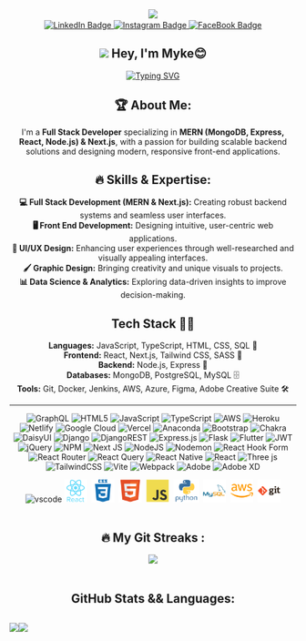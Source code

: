 <div id="header" align="center">
  <img src="https://media.giphy.com/media/M9gbBd9nbDrOTu1Mqx/giphy.gif" width="100"/>

  
  
  <div id="badges"align="center">
    <a href="https://www.linkedin.com/in/myke-shale/">
      <img src="https://img.shields.io/badge/LinkedIn-blue?style=for-the-badge&logo=linkedin&logoColor=white" alt="LinkedIn Badge"/>
    </a>
    <a href="https://www.instagram.com/myke.shale/">
      <img src="https://img.shields.io/badge/Instagram-red?style=for-the-badge&logo=instagram&logoColor=white" alt="Instagram Badge"/>
    </a>
     <a href="https://facebook.com/mykeshale">
    <img src="https://img.shields.io/badge/FaceBook-blue?style=for-the-badge&logo=facebook&logoColor=white" alt="FaceBook Badge"/>
  </a>
  </div>
  
  

  
  
  ## <img src="https://media.giphy.com/media/hvRJCLFzcasrR4ia7z/giphy.gif" width="30px"/> Hey, I'm Myke😊

<div align="center">
<a href="https://git.io/typing-svg"><img src="https://readme-typing-svg.demolab.com?font=Fira+Code&pause=1000&color=F76D15&width=435&height=60&lines=A+Fullstack+Web+%26+App+Developer+%F0%9F%96%A5%EF%B8%8F%F0%9F%93%B1%F0%9F%92%BB;Experienced+UX%2FUI+Developer+%F0%9F%8E%A8%F0%9F%96%8C%EF%B8%8F%F0%9F%93%90;3+years+%2B+Coding+Experience%E2%8C%A8%EF%B8%8F%F0%9F%91%A8%E2%80%8D%F0%9F%92%BB%F0%9F%94%A2;A+Data+Science+Enthusiast%F0%9F%93%8A%F0%9F%93%88%F0%9F%A4%96;Always+Learning+%F0%9F%93%9A%F0%9F%9A%80%F0%9F%A7%A0" alt="Typing SVG" /></a>
</div>


## 🏆 About Me:
I'm a **Full Stack Developer** specializing in **MERN (MongoDB, Express, React, Node.js) & Next.js**, with a passion for building scalable backend solutions and designing modern, responsive front-end applications.  

## 🔥 Skills & Expertise:
 **💻 Full Stack Development (MERN & Next.js):** Creating robust backend systems and seamless user interfaces.  <br>
 **🖥️ Front End Development:** Designing intuitive, user-centric web applications.  <br>
 **🎨 UI/UX Design:** Enhancing user experiences through well-researched and visually appealing interfaces.  <br>
 **🖌️ Graphic Design:** Bringing creativity and unique visuals to projects.  <br>
 **📊 Data Science & Analytics:** Exploring data-driven insights to improve decision-making.  <br>


## Tech Stack 👨‍💻
 **Languages:** JavaScript, TypeScript, HTML, CSS, SQL 📜<br>
 **Frontend:** React, Next.js, Tailwind CSS, SASS 🎨<br>
 **Backend:** Node.js, Express 🔧<br>
 **Databases:** MongoDB, PostgreSQL, MySQL 🗄️<br>
 **Tools:** Git, Docker, Jenkins, AWS, Azure, Figma, Adobe Creative Suite 🛠️<br>

---

<div align="center">

![GraphQL](https://img.shields.io/badge/-GraphQL-E10098?style=for-the-badge&logo=graphql&logoColor=white) ![HTML5](https://img.shields.io/badge/html5-%23E34F26.svg?style=for-the-badge&logo=html5&logoColor=white) ![JavaScript](https://img.shields.io/badge/javascript-%23323330.svg?style=for-the-badge&logo=javascript&logoColor=%23F7DF1E) ![TypeScript](https://img.shields.io/badge/typescript-%23007ACC.svg?style=for-the-badge&logo=typescript&logoColor=white) ![AWS](https://img.shields.io/badge/AWS-%23FF9900.svg?style=for-the-badge&logo=amazon-aws&logoColor=white) ![Heroku](https://img.shields.io/badge/heroku-%23430098.svg?style=for-the-badge&logo=heroku&logoColor=white) ![Netlify](https://img.shields.io/badge/netlify-%23000000.svg?style=for-the-badge&logo=netlify&logoColor=#00C7B7) ![Google Cloud](https://img.shields.io/badge/GoogleCloud-%234285F4.svg?style=for-the-badge&logo=google-cloud&logoColor=white) ![Vercel](https://img.shields.io/badge/vercel-%23000000.svg?style=for-the-badge&logo=vercel&logoColor=white) ![Anaconda](https://img.shields.io/badge/Anaconda-%2344A833.svg?style=for-the-badge&logo=anaconda&logoColor=white) ![Bootstrap](https://img.shields.io/badge/bootstrap-%238511FA.svg?style=for-the-badge&logo=bootstrap&logoColor=white) ![Chakra](https://img.shields.io/badge/chakra-%234ED1C5.svg?style=for-the-badge&logo=chakraui&logoColor=white) ![DaisyUI](https://img.shields.io/badge/daisyui-5A0EF8?style=for-the-badge&logo=daisyui&logoColor=white) ![Django](https://img.shields.io/badge/django-%23092E20.svg?style=for-the-badge&logo=django&logoColor=white) ![DjangoREST](https://img.shields.io/badge/DJANGO-REST-ff1709?style=for-the-badge&logo=django&logoColor=white&color=ff1709&labelColor=gray) ![Express.js](https://img.shields.io/badge/express.js-%23404d59.svg?style=for-the-badge&logo=express&logoColor=%2361DAFB) ![Flask](https://img.shields.io/badge/flask-%23000.svg?style=for-the-badge&logo=flask&logoColor=white) ![Flutter](https://img.shields.io/badge/Flutter-%2302569B.svg?style=for-the-badge&logo=Flutter&logoColor=white) ![JWT](https://img.shields.io/badge/JWT-black?style=for-the-badge&logo=JSON%20web%20tokens) ![jQuery](https://img.shields.io/badge/jquery-%230769AD.svg?style=for-the-badge&logo=jquery&logoColor=white) ![NPM](https://img.shields.io/badge/NPM-%23CB3837.svg?style=for-the-badge&logo=npm&logoColor=white) ![Next JS](https://img.shields.io/badge/Next-black?style=for-the-badge&logo=next.js&logoColor=white) ![NodeJS](https://img.shields.io/badge/node.js-6DA55F?style=for-the-badge&logo=node.js&logoColor=white) ![Nodemon](https://img.shields.io/badge/NODEMON-%23323330.svg?style=for-the-badge&logo=nodemon&logoColor=%BBDEAD) ![React Hook Form](https://img.shields.io/badge/React%20Hook%20Form-%23EC5990.svg?style=for-the-badge&logo=reacthookform&logoColor=white) ![React Router](https://img.shields.io/badge/React_Router-CA4245?style=for-the-badge&logo=react-router&logoColor=white) ![React Query](https://img.shields.io/badge/-React%20Query-FF4154?style=for-the-badge&logo=react%20query&logoColor=white) ![React Native](https://img.shields.io/badge/react_native-%2320232a.svg?style=for-the-badge&logo=react&logoColor=%2361DAFB) ![React](https://img.shields.io/badge/react-%2320232a.svg?style=for-the-badge&logo=react&logoColor=%2361DAFB) ![Three js](https://img.shields.io/badge/threejs-black?style=for-the-badge&logo=three.js&logoColor=white) ![TailwindCSS](https://img.shields.io/badge/tailwindcss-%2338B2AC.svg?style=for-the-badge&logo=tailwind-css&logoColor=white) ![Vite](https://img.shields.io/badge/vite-%23646CFF.svg?style=for-the-badge&logo=vite&logoColor=white) ![Webpack](https://img.shields.io/badge/webpack-%238DD6F9.svg?style=for-the-badge&logo=webpack&logoColor=black) ![Adobe](https://img.shields.io/badge/adobe-%23FF0000.svg?style=for-the-badge&logo=adobe&logoColor=white) ![Adobe XD](https://img.shields.io/badge/Adobe%20XD-470137?style=for-the-badge&logo=Adobe%20XD&logoColor=#FF61F6)

  
  <img src="https://cdn.jsdelivr.net/gh/devicons/devicon/icons/vscode/vscode-original.svg" alt="vscode" width="45" height="45"/>
  <img src="https://github.com/devicons/devicon/blob/master/icons/react/react-original-wordmark.svg" title="React" alt="React" width="40" height="40"/>&nbsp;
  <img src="https://github.com/devicons/devicon/blob/master/icons/css3/css3-plain-wordmark.svg"  title="CSS3" alt="CSS" width="40" height="40"/>&nbsp;
  <img src="https://github.com/devicons/devicon/blob/master/icons/html5/html5-original.svg" title="HTML5" alt="HTML" width="40" height="40"/>&nbsp;
  <img src="https://github.com/devicons/devicon/blob/master/icons/javascript/javascript-original.svg" title="JavaScript" alt="JavaScript" width="40" height="40"/>&nbsp;
  <img src="https://github.com/devicons/devicon/blob/master/icons/python/python-original-wordmark.svg" title="Python3" alt="python3" width="45" height="40"/>&nbsp;
  <img src="https://github.com/devicons/devicon/blob/master/icons/mysql/mysql-original-wordmark.svg" title="MySQL"  alt="MySQL" width="40" height="40"/>&nbsp;
  <img src="https://github.com/devicons/devicon/blob/master/icons/amazonwebservices/amazonwebservices-plain-wordmark.svg" title="AWS" alt="AWS" width="40" height="40"/>&nbsp;
  <img src="https://github.com/devicons/devicon/blob/master/icons/git/git-original-wordmark.svg" title="Git" **alt="Git" width="40" height="40"/>
<br/><br>

## :fire: My Git Streaks :

![](https://nirzak-streak-stats.vercel.app/?user=MykeShale&theme=dark&hide_border=false)<br/><br>


<h2> GitHub Stats && Languages: <h2>

<div style="display: flex; flex-direction: row;", align="center">
 <img class="img" src="https://github-readme-stats.vercel.app/api?username=mykeshale&show_icons=true&theme=radical" />
 <img class="img" src="https://github-readme-stats.vercel.app/api/top-langs/?username=MykeShale&theme=vision-friendly-dark&layout=compact" />
</div>






